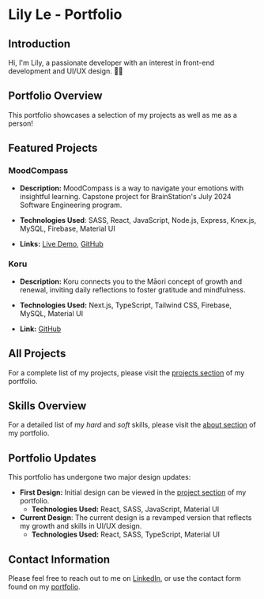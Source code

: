 # Lily Le - Portfolio

## Introduction

Hi, I'm Lily, a passionate developer with an interest in front-end development and UI/UX design. 👋🏻

## Portfolio Overview

This portfolio showcases a selection of my projects as well as me as a person!

## Featured Projects

### MoodCompass
- **Description:** MoodCompass is a way to navigate your emotions with insightful learning. Capstone project for BrainStation's July 2024 Software Engineering program.

- **Technologies Used**: SASS, React, JavaScript, Node.js, Express, Knex.js, MySQL, Firebase, Material UI

- **Links:** [Live Demo](https://github.com/lilymtle/mood-compass), [GitHub](https://mood-compass.vercel.app/)

### Koru
- **Description:** Koru connects you to the Māori concept of growth and renewal, inviting daily reflections to foster gratitude and mindfulness.

- **Technologies Used:** Next.js, TypeScript, Tailwind CSS, Firebase, MySQL, Material UI

- **Link:** [GitHub](https://github.com/lilymtle/koru)

## All Projects

For a complete list of my projects, please visit the [projects section](http://lilyle.dev/#projects) of my portfolio.

## Skills Overview

For a detailed list of my *hard* and *soft* skills, please visit the [about section](http://lilyle.dev/#about) of my portfolio.

## Portfolio Updates

This portfolio has undergone two major design updates:

- **First Design:** Initial design can be viewed in the [project section](http://lilyle.dev/#projects)
of my portfolio.
    - **Technologies Used:** React, SASS, JavaScript, Material UI
- **Current Design**: The current design is a revamped version that reflects my growth and skills in UI/UX design.
    - **Technologies Used:** React, SASS, TypeScript, Material UI

## Contact Information

Please feel free to reach out to me on [LinkedIn](https://www.linkedin.com/in/lilymtle/), or use the contact form found on my [portfolio](https://lilyle.dev).